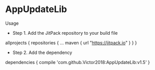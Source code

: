 # AppUpdateLib

Usage

- Step 1. Add the JitPack repository to your build file

allprojects {
    repositories {
        ...
        maven { url "https://jitpack.io" }
    }
}
- Step 2. Add the dependency

dependencies {
        compile 'com.github.Victor2018:AppUpdateLib:v1.5'
}